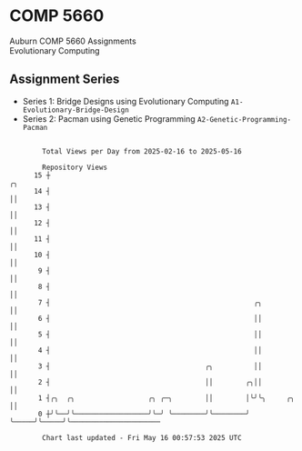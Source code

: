 # COMP 5660
Auburn COMP 5660 Assignments  
Evolutionary Computing

## Assignment Series
- Series 1: Bridge Designs using Evolutionary Computing `A1-Evolutionary-Bridge-Design`
- Series 2: Pacman using Genetic Programming `A2-Genetic-Programming-Pacman`

```

        Total Views per Day from 2025-02-16 to 2025-05-16

        Repository Views
      15 ┼                                                                 ╭╮
      14 ┤                                                                 ││
      13 ┤                                                                 ││
      12 ┤                                                                 ││
      11 ┤                                                                 ││
      10 ┤                                                                 ││
       9 ┤                                                                 ││
       8 ┤                                                                 ││
       7 ┤                                                  ╭╮             ││
       6 ┤                                                  ││             ││
       5 ┤                                                  ││             ││
       4 ┤                                                  ││             ││
       3 ┤                                      ╭╮          ││             ││
       2 ┤                                      ││        ╭╮││             ││
       1 ┤╭╮  ╭╮                  ╭╮ ╭─╮        ││        │╰╯╰╮     ╭╮     ││
       0 ┼╯╰──╯╰──────────────────╯╰─╯ ╰────────╯╰────────╯   ╰─────╯╰─────╯╰──────────────────────

        Chart last updated - Fri May 16 00:57:53 2025 UTC
        
```
